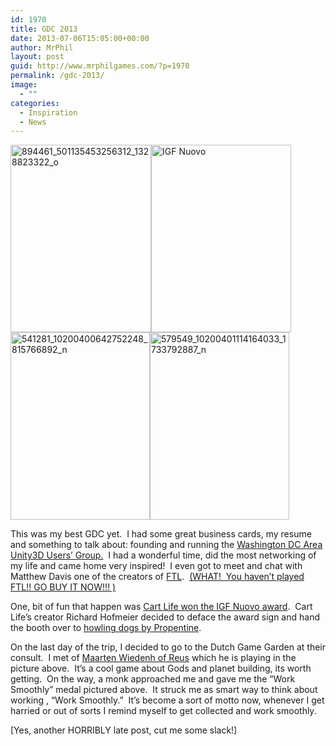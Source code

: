 ```yaml
---
id: 1970
title: GDC 2013
date: 2013-07-06T15:05:00+00:00
author: MrPhil
layout: post
guid: http://www.mrphilgames.com/?p=1970
permalink: /gdc-2013/
image:
  - ""
categories:
  - Inspiration
  - News
---
```

[<img class="size-medium wp-image-1941 alignnone" alt="894461_501135453256312_1328823322_o" src="http://www.mrphilgames.com/wp-content/uploads/2010/04/894461_501135453256312_1328823322_o-225x300.jpg" width="225" height="300" srcset="http://www.mrphilgames.com/wp-content/uploads/2010/04/894461_501135453256312_1328823322_o-225x300.jpg 225w, http://www.mrphilgames.com/wp-content/uploads/2010/04/894461_501135453256312_1328823322_o-768x1024.jpg 768w, http://www.mrphilgames.com/wp-content/uploads/2010/04/894461_501135453256312_1328823322_o.jpg 1000w" sizes="(max-width: 225px) 100vw, 225px" />](http://www.mrphilgames.com/wp-content/uploads/2010/04/894461_501135453256312_1328823322_o.jpg)[<img class="alignnone size-medium wp-image-1985" alt="IGF Nuovo" src="http://www.mrphilgames.com/wp-content/uploads/2013/07/IGF-Nuovo-224x300.jpg" width="224" height="300" srcset="http://www.mrphilgames.com/wp-content/uploads/2013/07/IGF-Nuovo-224x300.jpg 224w, http://www.mrphilgames.com/wp-content/uploads/2013/07/IGF-Nuovo.jpg 736w" sizes="(max-width: 224px) 100vw, 224px" />](http://www.mrphilgames.com/wp-content/uploads/2013/07/IGF-Nuovo.jpg)<img class="alignnone size-medium wp-image-1988" alt="541281_10200400642752248_815766892_n" src="http://www.mrphilgames.com/wp-content/uploads/2013/07/541281_10200400642752248_815766892_n-223x300.jpg" width="223" height="300" srcset="http://www.mrphilgames.com/wp-content/uploads/2013/07/541281_10200400642752248_815766892_n-223x300.jpg 223w, http://www.mrphilgames.com/wp-content/uploads/2013/07/541281_10200400642752248_815766892_n.jpg 716w" sizes="(max-width: 223px) 100vw, 223px" />[<img class="alignnone size-medium wp-image-1986" alt="579549_10200401114164033_1733792887_n" src="http://www.mrphilgames.com/wp-content/uploads/2013/07/579549_10200401114164033_1733792887_n-223x300.jpg" width="223" height="300" srcset="http://www.mrphilgames.com/wp-content/uploads/2013/07/579549_10200401114164033_1733792887_n-223x300.jpg 223w, http://www.mrphilgames.com/wp-content/uploads/2013/07/579549_10200401114164033_1733792887_n.jpg 716w" sizes="(max-width: 223px) 100vw, 223px" />](http://www.mrphilgames.com/wp-content/uploads/2013/07/579549_10200401114164033_1733792887_n.jpg)

This was my best GDC yet.  I had some great business cards, my resume and something to talk about: founding and running the [Washington DC Area Unity3D Users&#8217; Group.](http://www.WAUUG.com/)  I had a wonderful time, did the most networking of my life and came home very inspired!  I even got to meet and chat with Matthew Davis one of the creators of [FTL](http://www.ftlgame.com/).  [(WHAT!  You haven&#8217;t played FTL!! GO BUY IT NOW!!! )](http://www.ftlgame.com/)

One, bit of fun that happen was [Cart Life won the IGF Nuovo award](http://www.igf.com/02finalists.html#cart).  Cart Life&#8217;s creator Richard Hofmeier decided to deface the award sign and hand the booth over to [howling dogs by Propentine](http://aliendovecote.com/uploads/twine/howlingdogs/howlingdogs.html#2o).

On the last day of the trip, I decided to go to the Dutch Game Garden at their consult.  I met of [Maarten Wiedenh of Reus](http://www.reusgame.com/) which he is playing in the picture above.  It&#8217;s a cool game about Gods and planet building, its worth getting.  On the way, a monk approached me and gave me the &#8220;Work Smoothly&#8221; medal pictured above.  It struck me as smart way to think about working , &#8220;Work Smoothly.&#8221;  It&#8217;s become a sort of motto now, whenever I get harried or out of sorts I remind myself to get collected and work smoothly.

[Yes, another HORRIBLY late post, cut me some slack!]
